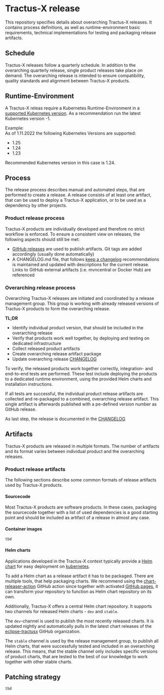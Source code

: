 # Tractus-X release

This repository specifies details about overarching Tractus-X releases. It contains process definitions, as well as
runtime-environment basic requirements, technical implementations for testing and packaging release artifacts.

## Schedule

Tractus-X releases follow a quarterly schedule. In addition to the overarching quarterly release, single product
releases take place on demand. The overarching release is intended to ensure compatibility, quality standards and
alignment between Tractus-X products.

## Runtime-Environment

A Tractus-X releas require a Kubernetes Runtime-Environment in
a [supported Kubernetes version](https://kubernetes.io/releases/). As a recommendation run the latest Kubernetes version
-1.

Example:  
As of 1.11.2022 the following Kubernetes Versions are supported:

- 1.25
- 1.24
- 1.23

Recommended Kubernetes version in this case is 1.24.

## Process

The release process describes manual and automated steps, that are performed to create a release. A release consists of
at least one artifact, that can be used to deploy a Tractus-X application, or to be used as a dependency by other projects.

### Product release process

Tractus-X products are individually developed and therefore no strict workflow is enforced.
To ensure a consistent view on releases, the following aspects should still be met:

- [GitHub releases](https://docs.github.com/en/repositories/releasing-projects-on-github/about-releases) are used to
  publish artifacts. Git tags are added accordingly (usually done automatically)
- A CHANGELOG.md file, that follows [keep a changelog](https://keepachangelog.com/en/1.0.0/) recommendations is
  maintained and updated with descriptions for the current release. Links to GitHub external artifacts
  (i.e. mvncentral or Docker Hub) are referenced

### Overarching release process

Overarching Tractus-X releases are initiated and coordinated by a release management group. This group is working with
already released versions of Tractus-X products to form the overarching release.

__TL;DR__

- Identify individual product version, that should be included in the overarching release
- Verify that products work well together, by deploying and testing on dedicated infrastructure
- Collect released product artifacts
- Create overarching release artifact package
- Update overarching release [CHANGELOG](CHANGELOG.md)

To verify, the released products work together correctly, integration- and end-to-end tests are performed.
These test include deploying the products to a dedicated runtime environment, using the provided Helm charts and
installation instructions.

If all tests are successful, the individual product release artifacts are collected and re-packaged to a combined,
overarching release artifact. This single artifact is afterwards published with a pe-defined version number as GitHub
release.

As last step, the release is documented in the [CHANGELOG](CHANGELOG.md)

## Artifacts

Tractus-X products are released in multiple formats. The number of artifacts and its format varies between
individual product and the overarching releases.

### Product release artifacts

The following sections describe some common formats of release artifacts used by Tractus-X products.

#### Sourcecode

Most Tractus-X products are software products. In these cases, packaging the sourcecode together with a list of used
dependencies is a good starting point and should be included as artifact of a release in almost any case.

#### Container images

`tbd`

#### Helm charts

Applications developed in the Tractus-X context typically provide a [Helm chart](https://helm.sh/) for easy deployment
on [kubernetes](https://kubernetes.io/).

To add a Helm chart as a release artifact it has to be packaged. There are multiple tools, that help packaging charts.
We recommend using the [chart-releaser-action](https://github.com/helm/chart-releaser-action) GitHub action since
together with activated [GitHub pages](https://pages.github.com/), it can transform your repository to function as Helm
chart repository on its own.

Additionally, Tractus-X offers a central Helm chart repository. It supports two channels for released
Helm charts - `dev` and `stable`.

The `dev`-channel is used to publish the most recently released charts. It is updated nightly and automatically pulls in
the latest chart releases of the [eclipse-tractusx](https://github.com/eclipse-tractusx) GitHub organization.

The `stable` channel is used by the release management group, to publish all Helm charts, that were successfully
tested and included in an overarching release. This means, that the stable channel only includes specific versions
of product charts, that are tested to the best of our knowledge to work together with other stable charts.

## Patching strategy

`tbd`
